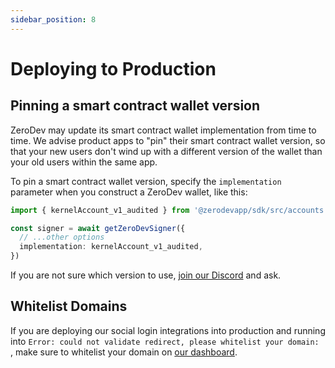 ```yaml
---
sidebar_position: 8
---
```


# Deploying to Production

## Pinning a smart contract wallet version

ZeroDev may update its smart contract wallet implementation from time to time.  We advise product apps to "pin" their smart contract wallet version, so that your new users don't wind up with a different version of the wallet than your old users within the same app.

To pin a smart contract wallet version, specify the `implementation` parameter when you construct a ZeroDev wallet, like this:

```typescript
import { kernelAccount_v1_audited } from '@zerodevapp/sdk/src/accounts'

const signer = await getZeroDevSigner({
  // ...other options
  implementation: kernelAccount_v1_audited,
})
```

If you are not sure which version to use, [join our Discord](https://discord.gg/KS9MRaTSjx) and ask.

## Whitelist Domains

If you are deploying our social login integrations into production and running into `Error: could not validate redirect, please whitelist your domain: `, make sure to whitelist your domain on [our dashboard](https://dashboard.zerodev.app/).